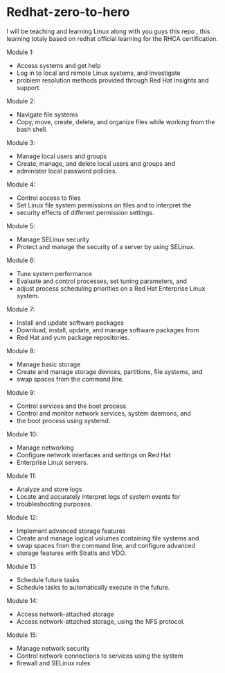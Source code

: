 # Redhat-zero-to-hero
I will be teaching and learning Linux along with you guys this repo , this learning totaly based on redhat official learning for the RHCA certification.

Module 1:

- Access systems and get help
- Log in to local and remote Linux systems, and investigate
- problem resolution methods provided through Red Hat Insights and support.

Module 2:

- Navigate file systems
- Copy, move, create, delete, and organize files while working from the bash shell.

Module 3:

- Manage local users and groups
- Create, manage, and delete local users and groups and
- administer local password policies.

Module 4:

- Control access to files
- Set Linux file system permissions on files and to interpret the
- security effects of different permission settings.

Module 5:

- Manage SELinux security
- Protect and manage the security of a server by using SELinux.

Module 6:

- Tune system performance
- Evaluate and control processes, set tuning parameters, and
- adjust process scheduling priorities on a Red Hat Enterprise Linux system.

Module 7:

- Install and update software packages
- Download, install, update, and manage software packages from
- Red Hat and yum package repositories.

Module 8:

- Manage basic storage
- Create and manage storage devices, partitions, file systems, and
- swap spaces from the command line.

Module 9:

- Control services and the boot process
- Control and monitor network services, system daemons, and
- the boot process using systemd.

Module 10:

- Manage networking
- Configure network interfaces and settings on Red Hat
- Enterprise Linux servers.

Module 11:

- Analyze and store logs
- Locate and accurately interpret logs of system events for
- troubleshooting purposes.

Module 12:

- Implement advanced storage features
- Create and manage logical volumes containing file systems and
- swap spaces from the command line, and configure advanced
- storage features with Stratis and VDO.

Module 13:

- Schedule future tasks
- Schedule tasks to automatically execute in the future.
  
Module 14:

- Access network-attached storage
- Access network-attached storage, using the NFS protocol.
  
Module 15:

- Manage network security
- Control network connections to services using the system
- firewall and SELinux rules
